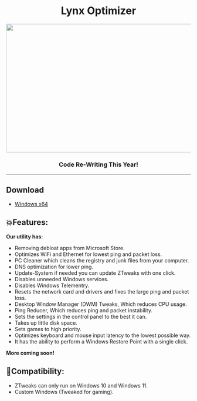 
<div align="center"><h1>Lynx Optimizer</h1>
<img src="https://user-images.githubusercontent.com/108175829/236144303-311ea628-4d1d-4215-8cd3-410f56a95995.png" width="650" height="350">
<div align="center"><h3>Code Re-Writing This Year!</h3></div>
</div>
<hr>

## Download
 - [Windows x64](../../releases)

## 💥Features:
 **Our utility has:**
* Removing debloat apps from Microsoft Store.
* Optimizes WiFi and Ethernet for lowest ping and packet loss.
* PC Cleaner which cleans the registry and junk files from your computer.
* DNS optimization for lower ping.
* Update-System if needed you can update ZTweaks with one click.
* Disables unneeded Windows services.
* Disables Windows Telementry.
* Resets the network card and drivers and fixes the large ping and packet loss.
* Desktop Window Manager (DWM) Tweaks, Which reduces CPU usage.
* Ping Reducer, Which reduces ping and packet instability.
* Sets the settings in the control panel to the best it can.
* Takes up little disk space.
* Sets games to high priority.
* Optimizes keyboard and mouse input latency to the lowest possible way.
* It has the ability to perform a Windows Restore Point with a single click.

**More coming soon!**

## 💨Compatibility:
* ZTweaks can only run on Windows 10 and Windows 11.
* Custom Windows (Tweaked for gaming).

